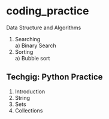 # coding_practice  

Data Structure and Algorithms  
1) Searching  
	a) Binary Search  
2) Sorting  
	a) Bubble sort  


Techgig:  Python Practice
------------------------  
1) Introduction    
2) String  
3) Sets  
4) Collections
